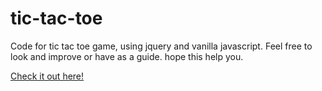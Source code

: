 # tic-tac-toe

Code for tic tac toe game, using jquery and vanilla javascript. Feel free to look and improve or have as a guide.
hope this help you.

<a href="https://amazing-albattani-391a47.netlify.app/" data-show-count=false > Check it out here! </a>
